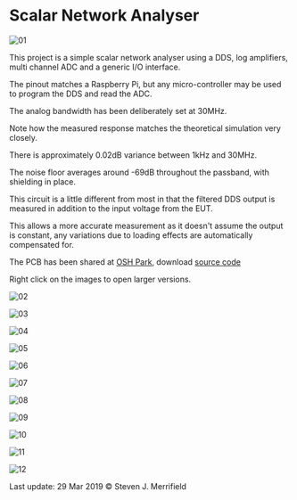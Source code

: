 # Scalar Network Analyser

![01](scalar_pcb.jpg)

This project is a simple scalar network analyser using a DDS, log amplifiers, multi channel ADC and a generic I/O interface.

The pinout matches a Raspberry Pi, but any micro-controller may be used to program the DDS and read the ADC.

The analog bandwidth has been deliberately set at 30MHz.

Note how the measured response matches the theoretical simulation very closely.

There is approximately 0.02dB variance between 1kHz and 30MHz.

The noise floor averages around -69dB throughout the passband, with shielding in place.

This circuit is a little different from most in that the filtered DDS output is measured in addition to the input voltage from the EUT.

This allows a more accurate measurement as it doesn't assume the output is constant, any variations due to loading effects are automatically compensated for.

The PCB has been shared at [OSH Park](https://oshpark.com/shared_projects/bS2bOYZ6),
download [source code](http://stevenmerrifield.com/scalar/scalar_source_code.c)

Right click on the images to open larger versions.

![02](scalar_short.png)

![03](scalar_noise_floor.png)

![04](scalar_rc.png)

![05](scalar_xtal.png)

![06](scalar_LC.png)

![07](scalar_107_resonator.png)

![08](schematic.png)

![09](dds_filter.png)

![10](shield_walls.jpg)

![11](shield_top.jpg)

![12](sjm-logo-color-1-small.gif)

Last update: 29 Mar 2019 © Steven J. Merrifield
